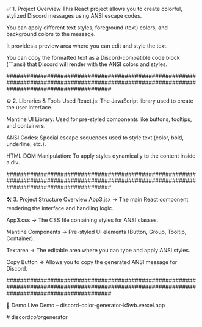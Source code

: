 ✅ 1. Project Overview
This React project allows you to create colorful, stylized Discord messages using ANSI escape codes.

You can apply different text styles, foreground (text) colors, and background colors to the message.

It provides a preview area where you can edit and style the text.

You can copy the formatted text as a Discord-compatible code block (```ansi) that Discord will render with the ANSI colors and styles.

###############################################################################################################################################

⚙️ 2. Libraries & Tools Used
React.js: The JavaScript library used to create the user interface.

Mantine UI Library: Used for pre-styled components like buttons, tooltips, and containers.

ANSI Codes: Special escape sequences used to style text (color, bold, underline, etc.).

HTML DOM Manipulation: To apply styles dynamically to the content inside a div.

###############################################################################################################################################


🛠️ 3. Project Structure Overview
App3.jsx → The main React component rendering the interface and handling logic.

App3.css → The CSS file containing styles for ANSI classes.

Mantine Components → Pre-styled UI elements (Button, Group, Tooltip, Container).

Textarea → The editable area where you can type and apply ANSI styles.

Copy Button → Allows you to copy the generated ANSI message for Discord.

###############################################################################################################################################

🚀 Demo
Live Demo – discord-color-generator-k5wb.vercel.app


#   d i s c o r d _ c o l o r _ g e n e r a t o r 
 
 
